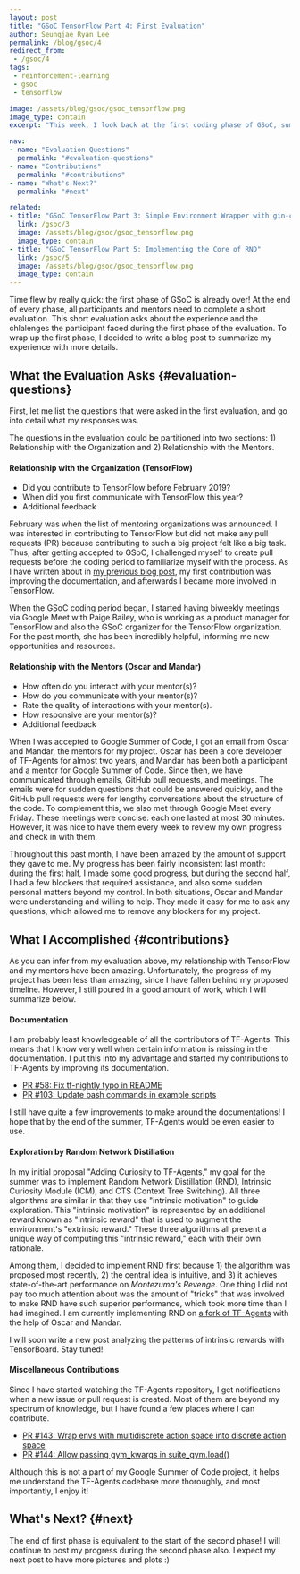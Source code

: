 ```yaml
---
layout: post
title: "GSoC TensorFlow Part 4: First Evaluation"
author: Seungjae Ryan Lee
permalink: /blog/gsoc/4
redirect_from:
 - /gsoc/4
tags:
 - reinforcement-learning
 - gsoc
 - tensorflow

image: /assets/blog/gsoc/gsoc_tensorflow.png
image_type: contain
excerpt: "This week, I look back at the first coding phase of GSoC, summarizing my work and setting goals for the next phase."

nav:
- name: "Evaluation Questions"
  permalink: "#evaluation-questions"
- name: "Contributions"
  permalink: "#contributions"
- name: "What's Next?"
  permalink: "#next"

related:
- title: "GSoC TensorFlow Part 3: Simple Environment Wrapper with gin-config"
  link: /gsoc/3
  image: /assets/blog/gsoc/gsoc_tensorflow.png
  image_type: contain
- title: "GSoC TensorFlow Part 5: Implementing the Core of RND"
  link: /gsoc/5
  image: /assets/blog/gsoc/gsoc_tensorflow.png
  image_type: contain
---
```


Time flew by really quick: the first phase of GSoC is already over! At the end of every phase, all participants and mentors need to complete a short evaluation. This short evaluation asks about the experience and the chlalenges the participant faced during the first phase of the evaluation. To wrap up the first phase, I decided to write a blog post to summarize my experience with more details.

## What the Evaluation Asks {#evaluation-questions}

First, let me list the questions that were asked in the first evaluation, and go into detail what my responses was.

The questions in the evaluation could be partitioned into two sections: 1) Relationship with the Organization and 2) Relationship with the Mentors.

#### Relationship with the Organization (TensorFlow)

- Did you contribute to TensorFlow before February 2019?
- When did you first communicate with TensorFlow this year?
- Additional feedback

February was when the list of mentoring organizations was announced. I was interested in contributing to TensorFlow but did not make any pull requests (PR) because contributing to such a big project felt like a big task. Thus, after getting accepted to GSoC, I challenged myself to create pull requests before the coding period to familiarize myself with the process. As I have written about in [my previous blog post](/gsoc/2), my first contribution was improving the documentation, and afterwards I became more involved in TensorFlow.

When the GSoC coding period began, I started having biweekly meetings via Google Meet with Paige Bailey, who is working as a product manager for TensorFlow and also the GSoC organizer for the TensorFlow organization. For the past month, she has been incredibly helpful, informing me new opportunities and resources. 

#### Relationship with the Mentors (Oscar and Mandar)

- How often do you interact with your mentor(s)?
- How do you communicate with your mentor(s)?
- Rate the quality of interactions with your mentor(s).
- How responsive are your mentor(s)?
- Additional feedback

When I was accepted to Google Summer of Code, I got an email from Oscar and Mandar, the mentors for my project. Oscar has been a core developer of TF-Agents for almost two years, and Mandar has been both a participant and a mentor for Google Summer of Code. Since then, we have communicated through emails, GitHub pull requests, and meetings. The emails were for sudden questions that could be answered quickly, and the GitHub pull requests were for lengthy conversations about the structure of the code. To complement this, we also met through Google Meet every Friday. These meetings were concise: each one lasted at most 30 minutes. However, it was nice to have them every week to review my own progress and check in with them.

Throughout this past month, I have been amazed by the amount of support they gave to me. My progress has been fairly inconsistent last month: during the first half, I made some good progress, but during the second half, I had a few blockers that required assistance, and also some sudden personal matters beyond my control. In both situations, Oscar and Mandar were understanding and willing to help. They made it easy for me to ask any questions, which allowed me to remove any blockers for my project.







## What I Accomplished {#contributions}

As you can infer from my evaluation above, my relationship with TensorFlow and my mentors have been amazing. Unfortunately, the progress of my project has been less than amazing, since I have fallen behind my proposed timeline. However, I still poured in a good amount of work, which I will summarize below.

#### Documentation

I am probably least knowledgeable of all the contributors of TF-Agents. This means that I know very well when certain information is missing in the documentation. I put this into my advantage and started my contributions to TF-Agents by improving its documentation.

- [PR #58: Fix tf-nightly typo in README](https://github.com/tensorflow/agents/pull/58)
- [PR #103: Update bash commands in example scripts](https://github.com/tensorflow/agents/pull/103)

I still have quite a few improvements to make around the documentations! I hope that by the end of the summer, TF-Agents would be even easier to use.


#### Exploration by Random Network Distillation

In my initial proposal "Adding Curiosity to TF-Agents," my goal for the summer was to implement Random Network Distillation (RND), Intrinsic Curiosity Module (ICM), and CTS (Context Tree Switching). All three algorithms are similar in that they use "intrinsic motivation" to guide exploration. This "intrinsic motivation" is represented by an additional reward known as "intrinsic reward" that is used to augment the environment's "extrinsic reward." These three algorithms all present a unique way of computing this "intrinsic reward," each with their own rationale. 

Among them, I decided to implement RND first because 1) the algorithm was proposed most recently, 2) the central idea is intuitive, and 3) it achieves state-of-the-art performance on *Montezuma's Revenge*. One thing I did not pay too much attention about was the amount of "tricks" that was involved to make RND have such superior performance, which took more time than I had imagined. I am currently implementing RND on [a fork of TF-Agents](https://github.com/seungjaeryanlee/agents/tree/feat/rnd-core) with the help of Oscar and Mandar.

I will soon write a new post analyzing the patterns of intrinsic rewards with TensorBoard. Stay tuned!


#### Miscellaneous Contributions

Since I have started watching the TF-Agents repository, I get notifications when a new issue or pull request is created. Most of them are beyond my spectrum of knowledge, but I have found a few places where I can contribute.

- [PR #143: Wrap envs with multidiscrete action space into discrete action space](https://github.com/tensorflow/agents/pull/143)
- [PR #144: Allow passing gym_kwargs in suite_gym.load()](https://github.com/tensorflow/agents/pull/144)

Although this is not a part of my Google Summer of Code project, it helps me understand the TF-Agents codebase more thoroughly, and most importantly, I enjoy it!


## What's Next? {#next}

The end of first phase is equivalent to the start of the second phase! I will continue to post my progress during the second phase also. I expect my next post to have more pictures and plots :)
